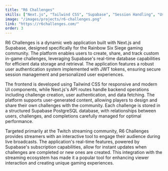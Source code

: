 ```yaml
---
title: "R6 Challenges"
skills: ["Next.js", "Tailwind CSS", "Supabase", "Session Handling", "User-Generated Content"]
image: "/images/projects/r6-challenges.png"
link: "https://r6challenges.com/"
order: 3
---
```


R6 Challenges is a dynamic web application built with Next.js and Supabase, designed specifically for the Rainbow Six Siege gaming community. The platform enables users to create, share, and track custom in-game challenges, leveraging Supabase's real-time database capabilities for efficient data storage and retrieval. The application features a robust user authentication system implemented with JWT tokens, ensuring secure session management and personalized user experiences.

The frontend is developed using Tailwind CSS for responsive and modern UI components, while Next.js's API routes handle backend operations including challenge creation, user authentication, and data fetching. The platform supports user-generated content, allowing players to design and share their own challenges with the community. Each challenge is stored in a structured Supabase PostgreSQL database, with relationships between users, challenges, and completions carefully managed for optimal performance.

Targeted primarily at the Twitch streaming community, R6 Challenges provides streamers with an interactive tool to engage their audience during live broadcasts. The application's real-time features, powered by Supabase's subscription capabilities, allow for instant updates when challenges are completed or new ones are created. This integration with the streaming ecosystem has made it a popular tool for enhancing viewer interaction and creating unique gaming experiences.